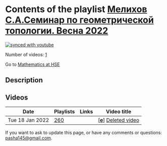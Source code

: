 # Contents of the playlist [Мелихов С.А.Семинар по геометрической топологии. Весна 2022](https://www.youtube.com/playlist?list=PLq3E5oubNNoD6EKMJocrUi2BFt7AiYlxI)

[![synced with youtube](https://img.shields.io/github/last-commit/mathphysschool/mathphysschool.github.io/autoupdate1?label=synced%20with%20youtube)](https://github.com/mathphysschool/mathphysschool.github.io/commits/autoupdate1)

Number of videos: [1](#videos)

Go to [Mathematics at HSE](../README.md)

## Description



## Videos

|Date|Playlists|Links|Video title|
|---|---|---|---|
| Tue&nbsp;18&nbsp;Jan&nbsp;2022 | [260](../playlists/260 "Мелихов С.А.Семинар по геометрической топологии. Весна 2022") |  | [[**e**](https://studio.youtube.com/video/9JHjqkRX92U/edit "Edit")] [Deleted video](https://www.youtube.com/watch?v=9JHjqkRX92U&list=PLq3E5oubNNoD6EKMJocrUi2BFt7AiYlxI "This video is unavailable.") |


 If you want to ask to update this page, or have any comments or questions: <pasha145@gmail.com>.